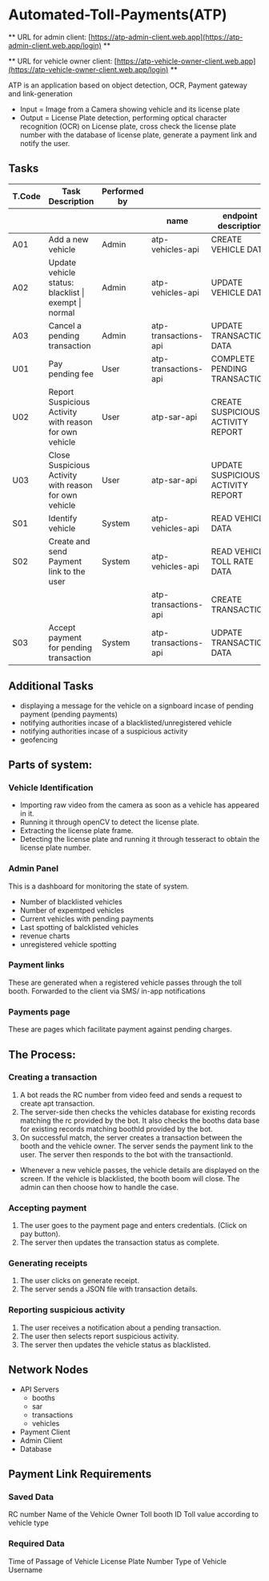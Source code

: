 # Automated-Toll-Payments(ATP)

** URL for admin client: [https://atp-admin-client.web.app](https://atp-admin-client.web.app/login) **

** URL for vehicle owner client: [https://atp-vehicle-owner-client.web.app](https://atp-vehicle-owner-client.web.app/login) **

ATP is an application based on object detection, OCR, Payment gateway and link-generation

- Input  = Image from a Camera showing vehicle and its license plate
- Output = License Plate detection, performing optical character recognition (OCR) on License plate, cross check the license plate number with the database of license plate, generate a payment link and notify the user.

## Tasks

<table>
  <thead>
    <tr>
      <th>T.Code</th>
      <th>Task Description</th>
      <th>Performed by</th>
      <th colspan=6>API used</th>
    </tr>
    <tr>
      <th colspan=3></th>
      <th>name</th>
      <th>endpoint description</th>
      <th>path</th>
      <th>header</th>
      <th>method</th>
      <th>query</th>
      <th>body</th>
    </tr>
  </thead>
  <tbody>
    <tr>
      <td>A01</td>
      <td>Add a new vehicle</td>
      <td>Admin</td>
      <td>atp-vehicles-api</td>
      <td>CREATE VEHICLE DATA</td>
      <td>/vehicles</td>
      <td>Content-Type: application/json</td>
      <td>POST</td>
      <td>-</td>
      <td>createVehicleBody</td>
    </tr>
    <tr>
      <td>A02</td>
      <td>Update vehicle status: blacklist | exempt | normal</td>
      <td>Admin</td>
      <td>atp-vehicles-api</td>
      <td>UPDATE VEHICLE DATA</td>
      <td>/vehicles</td>
      <td>Content-Type: application/json</td>
      <td>PUT</td>
      <td>updateVehicleQuery</td>
      <td>-</td>
    </tr>
    <tr>
      <td>A03</td>
      <td>Cancel a pending transaction</td>
      <td>Admin</td>
      <td>atp-transactions-api</td>
      <td>UPDATE TRANSACTION DATA</td>
      <td>/transactions</td>
      <td>Content-Type: application/json</td>
      <td>PUT</td>
      <td>updateTransactionQuery</td>
      <td>-</td>
    </tr>
    <tr>
      <td>U01</td>
      <td>Pay pending fee</td>
      <td>User</td>
      <td>atp-transactions-api</td>
      <td>COMPLETE PENDING TRANSACTION</td>
      <td>/pay</td>
      <td>Content-Type: application/json</td>
      <td>POST</td>
      <td>-</td>
      <td>payBody</td>
    </tr>
    <tr>
      <td>U02</td>
      <td>Report Suspicious Activity with reason for own vehicle</td>
      <td>User</td>
      <td>atp-sar-api</td>
      <td>CREATE SUSPICIOUS ACTIVITY REPORT</td>
      <td>/</td>
      <td>Content-Type: application/json</td>
      <td>POST</td>
      <td>-</td>
      <td>createSarBody</td>
    </tr>
    <tr>
      <td>U03</td>
      <td>Close Suspicious Activity with reason for own vehicle</td>
      <td>User</td>
      <td>atp-sar-api</td>
      <td>UPDATE SUSPICIOUS ACTIVITY REPORT</td>
      <td>/</td>
      <td>Content-Type: application/json</td>
      <td>PUT</td>
      <td>createSarQuery</td>
      <td>-</td>
    </tr>
    <tr>
      <td>S01</td>
      <td>Identify vehicle</td>
      <td>System</td>
      <td>atp-vehicles-api</td>
      <td>READ VEHICLE DATA</td>
      <td>/vehicles</td>
      <td>Content-Type: application/json</td>
      <td>GET</td>
      <td>readVehicleQuery</td>
      <td>-</td>
    </tr>
    <tr>
      <td>S02</td>
      <td>Create and send Payment link to the user</td>
      <td>System</td>
      <td>atp-vehicles-api</td>
      <td>READ VEHICLE TOLL RATE DATA</td>
      <td>/rates</td>
      <td>Content-Type: application/json</td>
      <td>GET</td>
      <td>readVehicleTollRatesQuery</td>
      <td>-</td>
    </tr>
    <tr>
      <td colspan=3></td>
      <td>atp-transactions-api</td>
      <td>CREATE TRANSACTION</td>
      <td>/</td>
      <td>Content-Type: application/json</td>
      <td>GET</td>
      <td>-</td>
      <td>createTransactionBody</td>
    </tr>
    <tr>
      <td>S03</td>
      <td>Accept payment for pending transaction</td>
      <td>System</td>
      <td>atp-transactions-api</td>
      <td>UDPATE TRANSACTION DATA</td>
      <td>/</td>
      <td>Content-Type: application/json</td>
      <td>PUT</td>
      <td>updateTransactionQuery</td>
      <td>-</td>
    </tr>
  
  </tbody>
</table>

## Additional Tasks

- displaying a message for the vehicle on a signboard incase of pending payment (pending payments)
- notifying authorities incase of a blacklisted/unregistered vehicle
- notifying authorities incase of a suspicious activity
- geofencing

## Parts of system:          

### Vehicle Identification

- Importing raw video from the camera as soon as a vehicle has appeared in it.
- Running it through openCV to detect the license plate.
- Extracting the license plate frame.
- Detecting the license plate and running it through tesseract to obtain the license plate number.

### Admin Panel

This is a dashboard for monitoring the state of system.
- Number of blacklisted vehicles
- Number of expemtped vehicles
- Current vehicles with pending payments
- Last spotting of balcklisted vehicles
- revenue charts
- unregistered vehicle spotting

### Payment links
These are generated when a registered vehicle passes through the toll booth. Forwarded to the client via SMS/ in-app notifications

### Payments page
These are pages which facilitate payment against pending charges. 


## The Process: 

### Creating a transaction

1. A bot reads the RC number from video feed and sends a request to create apt transaction. 
2. The server-side then checks the vehicles database for existing records matching the rc provided by the bot. It also checks the booths data base for existing records matching boothId provided by the bot.
3. On successful match, the server creates a transaction between the booth and the vehicle owner. The server sends the payment link to the user. The server then responds to the bot with the transactionId.

* Whenever a new vehicle passes, the vehicle details are displayed on the screen. If the vehicle is blacklisted, the booth boom will close. The admin can then choose how to handle the case.

### Accepting payment

1. The user goes to the payment page and enters credentials. (Click on pay button).
2. The server then updates the transaction status as complete.

### Generating receipts

1. The user clicks on generate receipt.
2. The server sends a JSON file with transaction details.

### Reporting suspicious activity

1. The user receives a notification about a pending transaction. 
2. The user then selects report suspicious activity.
3. The server then updates the vehicle status as blacklisted.


## Network Nodes

- API Servers
  - booths
  - sar
  - transactions
  - vehicles
- Payment Client
- Admin Client
- Database
                    
## Payment Link Requirements

### Saved Data
RC number
Name of the Vehicle Owner
Toll booth ID
Toll value according to vehicle type
        
### Required Data
Time of Passage of Vehicle
License Plate Number
Type of Vehicle
Username
